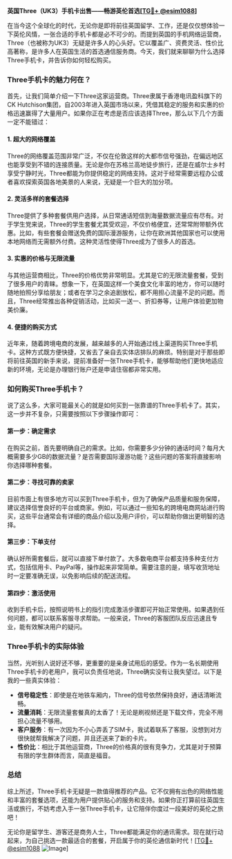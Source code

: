 **英国Three（UK3）手机卡出售——畅游英伦首选[[TG💪+ @esim1088](https://t.me/s/esim1088)]**

在当今这个全球化的时代，无论你是即将前往英国留学、工作，还是仅仅想体验一下英伦风情，一张合适的手机卡都是必不可少的。而提到英国的手机网络运营商，Three（也被称为UK3）无疑是许多人的心头好。它以覆盖广、资费灵活、性价比高著称，是许多人在英国生活的首选通信服务商。今天，我们就来聊聊为什么选择Three手机卡，并告诉你如何轻松购买。

### Three手机卡的魅力何在？

首先，让我们简单介绍一下Three这家运营商。Three隶属于香港电讯盈科旗下的CK Hutchison集团，自2003年进入英国市场以来，凭借其稳定的服务和实惠的价格迅速赢得了大量用户。如果你正在考虑是否应该选择Three，那么以下几个方面一定不能错过：

#### 1. **超大的网络覆盖**
Three的网络覆盖范围非常广泛，不仅在伦敦这样的大都市信号强劲，在偏远地区也能享受到不错的连接质量。无论是你在苏格兰高地徒步旅行，还是在威尔士乡村享受宁静时光，Three都能为你提供稳定的网络支持。这对于经常需要远程办公或者喜欢探索英国各地美景的人来说，无疑是一个巨大的加分项。

#### 2. **灵活多样的套餐选择**
Three提供了多种套餐供用户选择，从日常通话短信到海量数据流量应有尽有。对于学生党来说，Three的学生套餐尤其受欢迎，不仅价格便宜，还常常附带额外优惠。比如，有些套餐会赠送免费的国际漫游服务，让你在欧洲其他国家也可以使用本地网络而无需额外付费。这种灵活性使得Three成为了很多人的首选。

#### 3. **实惠的价格与无限流量**
与其他运营商相比，Three的价格优势非常明显。尤其是它的无限流量套餐，受到了很多用户的青睐。想象一下，在英国这样一个美食文化丰富的地方，你可以随时随地拍照分享给朋友；或者在学习之余追剧放松，都不用担心流量不足的问题。而且，Three经常推出各种促销活动，比如买一送一、折扣券等，让用户体验更加物美价廉。

#### 4. **便捷的购买方式**
近年来，随着跨境电商的发展，越来越多的人开始通过线上渠道购买Three手机卡。这种方式既方便快捷，又省去了亲自去实体店排队的麻烦。特别是对于那些即将前往英国的新手来说，提前准备好一张Three手机卡，能够帮助他们更快地适应新的环境，无论是办理银行账户还是申请住宿都非常实用。

### 如何购买Three手机卡？

说了这么多，大家可能最关心的就是如何买到一张靠谱的Three手机卡了。其实，这一步并不复杂，只需要按照以下步骤操作即可：

#### 第一步：确定需求
在购买之前，首先要明确自己的需求。比如，你需要多少分钟的通话时间？每月大概需要多少GB的数据流量？是否需要国际漫游功能？这些问题的答案将直接影响你选择哪种套餐。

#### 第二步：寻找可靠的卖家
目前市面上有很多地方可以买到Three手机卡，但为了确保产品质量和服务保障，建议选择信誉良好的平台或商家。例如，可以通过一些知名的跨境电商网站进行购买，这些平台通常会有详细的商品介绍以及用户评价，可以帮助你做出更明智的选择。

#### 第三步：下单支付
确认好所需套餐后，就可以直接下单付款了。大多数电商平台都支持多种支付方式，包括信用卡、PayPal等，操作起来非常简单。需要注意的是，填写收货地址时一定要准确无误，以免影响后续的配送流程。

#### 第四步：激活使用
收到手机卡后，按照说明书上的指引完成激活步骤即可开始正常使用。如果遇到任何问题，都可以联系客服寻求帮助。一般来说，Three的客服团队反应迅速且专业，能有效解决用户的疑问。

### Three手机卡的实际体验

当然，光听别人说好还不够，更重要的是亲身试用后的感受。作为一名长期使用Three手机卡的老用户，我可以负责任地说，Three确实没有让我失望过。以下是我的一些真实体验：

- **信号稳定性**：即使是在地铁车厢内，Three的信号依然保持良好，通话清晰流畅。
- **流量消耗**：无限流量套餐真的太香了！无论是刷视频还是下载文件，完全不用担心流量不够用。
- **客户服务**：有一次因为不小心弄丢了SIM卡，我试着联系了客服，没想到对方很快就帮我解决了问题，并且还送来了新的卡片。
- **性价比**：相比于其他运营商，Three的价格真的很有竞争力，尤其是对于预算有限的学生群体而言，简直是福音。

### 总结

综上所述，Three手机卡无疑是一款值得推荐的产品。它不仅拥有出色的网络性能和丰富的套餐选项，还能为用户提供贴心的服务和支持。如果你正打算前往英国生活或旅行，不妨考虑入手一张Three手机卡，让它陪伴你度过一段美好的英伦之旅吧！

无论你是留学生、游客还是商务人士，Three都能满足你的通讯需求。现在就行动起来，为自己挑选一款最适合的套餐，开启属于你的英伦通信新时代！[[TG💪+ @esim1088](https://t.me/s/esim1088) ![Image](https://i.postimg.cc/4NQfJmqS/Snipaste-2025-05-13-00-14-12.png)]
